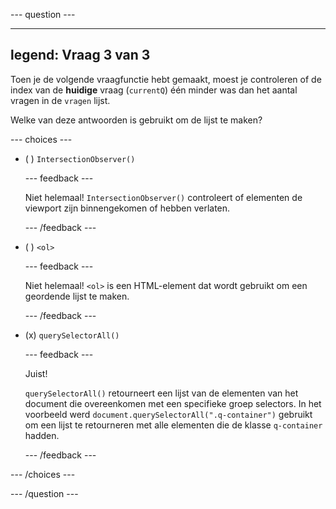 \--- question ---

---

## legend: Vraag 3 van 3

Toen je de volgende vraagfunctie hebt gemaakt, moest je controleren of de index van de **huidige** vraag (`currentQ`) één minder was dan het aantal vragen in de `vragen` lijst.

Welke van deze antwoorden is gebruikt om de lijst te maken?

\--- choices ---

- ( ) `IntersectionObserver()`

  \--- feedback ---

  Niet helemaal! `IntersectionObserver()` controleert of elementen de viewport zijn binnengekomen of hebben verlaten.

  \--- /feedback ---

- ( ) `<ol>`

  \--- feedback ---

  Niet helemaal! `<ol>` is een HTML-element dat wordt gebruikt om een geordende lijst te maken.

  \--- /feedback ---

- (x) `querySelectorAll()`

  \--- feedback ---

  Juist!

  `querySelectorAll()` retourneert een lijst van de elementen van het document die overeenkomen met een specifieke groep selectors. In het voorbeeld werd `document.querySelectorAll(".q-container")` gebruikt om een lijst te retourneren met alle elementen die de klasse `q-container` hadden.

  \--- /feedback ---

\--- /choices ---

\--- /question ---
